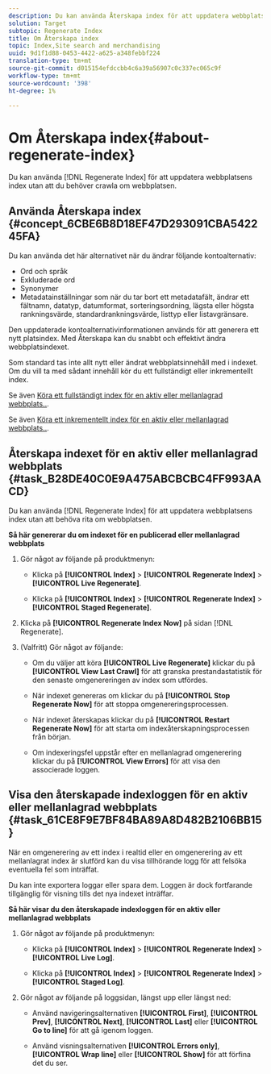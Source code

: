 ```yaml
---
description: Du kan använda Återskapa index för att uppdatera webbplatsens index utan att behöva crawla webbplatsen på nytt.
solution: Target
subtopic: Regenerate Index
title: Om Återskapa index
topic: Index,Site search and merchandising
uuid: 9d1f1d88-0453-4422-a625-a348febbf224
translation-type: tm+mt
source-git-commit: d015154efdccbb4c6a39a56907c0c337ec065c9f
workflow-type: tm+mt
source-wordcount: '398'
ht-degree: 1%

---
```



# Om Återskapa index{#about-regenerate-index}

Du kan använda [!DNL Regenerate Index] för att uppdatera webbplatsens index utan att du behöver crawla om webbplatsen.

## Använda Återskapa index {#concept_6CBE6B8D18EF47D293091CBA542245FA}

Du kan använda det här alternativet när du ändrar följande kontoalternativ:

* Ord och språk
* Exkluderade ord
* Synonymer
* Metadatainställningar som när du tar bort ett metadatafält, ändrar ett fältnamn, datatyp, datumformat, sorteringsordning, lägsta eller högsta rankningsvärde, standardrankningsvärde, listtyp eller listavgränsare.

Den uppdaterade kontoalternativinformationen används för att generera ett nytt platsindex. Med Återskapa kan du snabbt och effektivt ändra webbplatsindexet.

Som standard tas inte allt nytt eller ändrat webbplatsinnehåll med i indexet. Om du vill ta med sådant innehåll kör du ett fullständigt eller inkrementellt index.

Se även [Köra ett fullständigt index för en aktiv eller mellanlagrad webbplats..](../c-about-index-menu/c-about-full-index.md#task_F7FE04D8A1654A7787FCCA31B45EB42D).

Se även [Köra ett inkrementellt index för en aktiv eller mellanlagrad webbplats..](../c-about-index-menu/c-about-incremental-index.md#task_9BFB6157F3884B2FAECB7E0E9CA318CB).

## Återskapa indexet för en aktiv eller mellanlagrad webbplats {#task_B28DE40C0E9A475ABCBCBC4FF993AACD}

Du kan använda [!DNL Regenerate Index] för att uppdatera webbplatsens index utan att behöva rita om webbplatsen.

**Så här genererar du om indexet för en publicerad eller mellanlagrad webbplats**

1. Gör något av följande på produktmenyn:

   * Klicka på **[!UICONTROL Index]** > **[!UICONTROL Regenerate Index]** > **[!UICONTROL Live Regenerate]**.

   * Klicka på **[!UICONTROL Index]** > **[!UICONTROL Regenerate Index]** > **[!UICONTROL Staged Regenerate]**.

1. Klicka på **[!UICONTROL Regenerate Index Now]** på sidan [!DNL Regenerate].
1. (Valfritt) Gör något av följande:

   * Om du väljer att köra **[!UICONTROL Live Regenerate]** klickar du på **[!UICONTROL View Last Crawl]** för att granska prestandastatistik för den senaste omgenereringen av index som utfördes.

   * När indexet genereras om klickar du på **[!UICONTROL Stop Regenerate Now]** för att stoppa omgenereringsprocessen.
   * När indexet återskapas klickar du på **[!UICONTROL Restart Regenerate Now]** för att starta om indexåterskapningsprocessen från början.
   * Om indexeringsfel uppstår efter en mellanlagrad omgenerering klickar du på **[!UICONTROL View Errors]** för att visa den associerade loggen.

## Visa den återskapade indexloggen för en aktiv eller mellanlagrad webbplats {#task_61CE8F9E7BF84BA89A8D482B2106BB15}

När en omgenerering av ett index i realtid eller en omgenerering av ett mellanlagrat index är slutförd kan du visa tillhörande logg för att felsöka eventuella fel som inträffat.

Du kan inte exportera loggar eller spara dem. Loggen är dock fortfarande tillgänglig för visning tills det nya indexet inträffar.

**Så här visar du den återskapade indexloggen för en aktiv eller mellanlagrad webbplats**

1. Gör något av följande på produktmenyn:

   * Klicka på **[!UICONTROL Index]** > **[!UICONTROL Regenerate Index]** > **[!UICONTROL Live Log]**.

   * Klicka på **[!UICONTROL Index]** > **[!UICONTROL Regenerate Index]** > **[!UICONTROL Staged Log]**.

1. Gör något av följande på loggsidan, längst upp eller längst ned:

   * Använd navigeringsalternativen **[!UICONTROL First]**, **[!UICONTROL Prev]**, **[!UICONTROL Next]**, **[!UICONTROL Last]** eller **[!UICONTROL Go to line]** för att gå igenom loggen.

   * Använd visningsalternativen **[!UICONTROL Errors only]**, **[!UICONTROL Wrap line]** eller **[!UICONTROL Show]** för att förfina det du ser.

